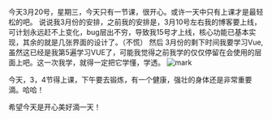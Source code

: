 今天3月20号，星期三，今天只有一节课，很开心。或许一天中只有上课才是最轻松的吧。 说说我3月份的安排，之前我的安排是，3月10号左右我的博客要上线，可计划永远赶不上变化，bug层出不穷，导致我15号才上线，核心功能已基本实现，其余的就是几张界面的设计了。（不慌） 然后 3月份的剩下时间我要学习Vue,虽然这已经是我第5遍学习VUE了，可能我觉得之前我学的仅仅停留在会使用的层面上吧。这一次我学，就得一定把它学懂，学透。
![mark](http://static.zxinc520.com/blogimage/20190320/fEtPtj0HtF2D.jpg?imageslim)

今天，3，4节得上课，下午要去锻炼，有一个健康，强壮的身体还是非常重要滴。哈哈！

希望今天是开心美好滴一天！